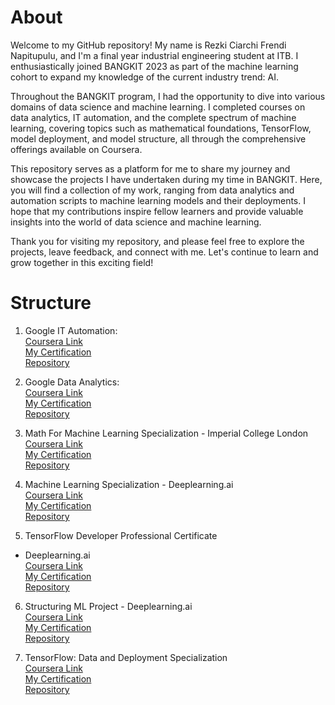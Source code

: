 # About

Welcome to my GitHub repository! My name is Rezki Ciarchi Frendi Napitupulu, and I'm a final year industrial engineering student at ITB. I enthusiastically joined BANGKIT 2023 as part of the machine learning cohort to expand my knowledge of the current industry trend: AI.

Throughout the BANGKIT program, I had the opportunity to dive into various domains of data science and machine learning. I completed courses on data analytics, IT automation, and the complete spectrum of machine learning, covering topics such as mathematical foundations, TensorFlow, model deployment, and model structure, all through the comprehensive offerings available on Coursera.

This repository serves as a platform for me to share my journey and showcase the projects I have undertaken during my time in BANGKIT. Here, you will find a collection of my work, ranging from data analytics and automation scripts to machine learning models and their deployments. I hope that my contributions inspire fellow learners and provide valuable insights into the world of data science and machine learning.

Thank you for visiting my repository, and please feel free to explore the projects, leave feedback, and connect with me. Let's continue to learn and grow together in this exciting field!

# Structure

1. Google IT Automation:  
[Coursera Link](https://www.coursera.org/professional-certificates/google-it-automation)  
[My Certification](#)  
[Repository](#)
  
2. Google Data Analytics:  
[Coursera Link](https://www.coursera.org/google-certificates/data-analytics-certificate)  
[My Certification](#)  
[Repository](#)  
  
3. Math For Machine Learning Specialization - Imperial College London  
[Coursera Link](https://www.coursera.org/specializations/mathematics-machine-learning)  
[My Certification](#)  
[Repository](#)  
  
4. Machine Learning Specialization - Deeplearning.ai  
[Coursera Link](https://www.coursera.org/specializations/machine-learning-introduction)  
[My Certification](#)  
[Repository](#)  

5. TensorFlow Developer Professional Certificate
 - Deeplearning.ai  
[Coursera Link](https://www.coursera.org/professional-certificates/tensorflow-in-practice)  
[My Certification](#)  
[Repository](#)  

6. Structuring ML Project - Deeplearning.ai  
[Coursera Link](https://www.coursera.org/learn/machine-learning-projects)  
[My Certification](#)  
[Repository](#)  

7. TensorFlow: Data and Deployment Specialization  
[Coursera Link](https://www.coursera.org/specializations/tensorflow-data-and-deployment)  
[My Certification](#)  
[Repository](#)  